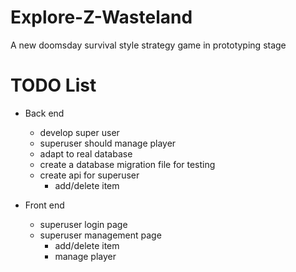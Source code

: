 # Explore-Z-Wasteland
A new doomsday survival style strategy game in prototyping stage

# TODO List
* Back end
    * develop super user
    * superuser should manage player
    * adapt to real database
    * create a database migration file for testing 
    * create api for superuser
        * add/delete item
        
        



* Front end
    * superuser login page
    * superuser management page
        * add/delete item
        * manage player
        
    